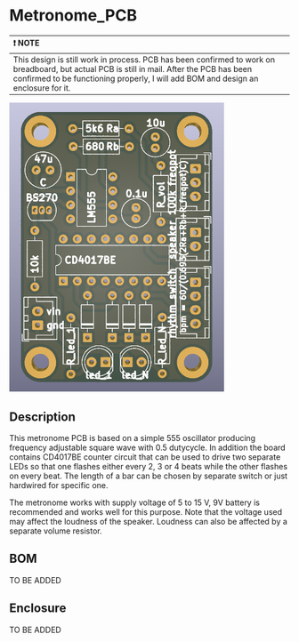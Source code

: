 # Metronome_PCB

| ❗ NOTE          |
|:---------------------------|
| This design is still work in process. PCB has been confirmed to work on breadboard, but actual PCB is still in mail. After the PCB has been confirmed to be functioning properly, I will add BOM and design an enclosure for it. |

![KiCAD PCB render.](/images/metronome_pcb.png)

## Description

This metronome PCB is based on a simple 555 oscillator producing frequency adjustable square wave with 0.5 dutycycle. In addition the board contains CD4017BE counter circuit that can be used to drive two separate LEDs so that one flashes either every 2, 3 or 4 beats while the other flashes on every beat. The length of a bar can be chosen by separate switch or just hardwired for specific one.

The metronome works with supply voltage of 5 to 15 V, 9V battery is recommended and works well for this purpose. Note that the voltage used may affect the loudness of the speaker. Loudness can also be affected by a separate volume resistor.

## BOM

TO BE ADDED

## Enclosure

TO BE ADDED


